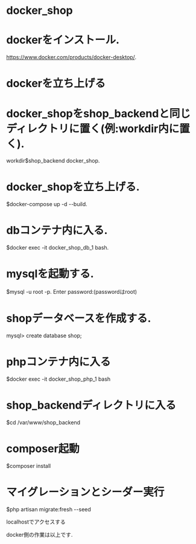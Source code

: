 # docker_shop
# dockerをインストール. 
https://www.docker.com/products/docker-desktop/. 
# dockerを立ち上げる  
  
# docker_shopをshop_backendと同じディレクトリに置く(例:workdir内に置く).  
workdir$shop_backend docker_shop. 
  
# docker_shopを立ち上げる. 
$docker-compose up -d --build. 
  
# dbコンテナ内に入る. 
$docker exec -it docker_shop_db_1 bash. 
  
# mysqlを起動する. 
$mysql -u root -p. 
Enter password:(passwordはroot)

# shopデータベースを作成する. 
mysql> create database shop;  
  
# phpコンテナ内に入る
$docker exec -it docker_shop_php_1 bash

# shop_backendディレクトリに入る
$cd /var/www/shop_backend

# composer起動
$composer install

# マイグレーションとシーダー実行
$php artisan migrate:fresh --seed

localhostでアクセスする

docker側の作業は以上です. 
